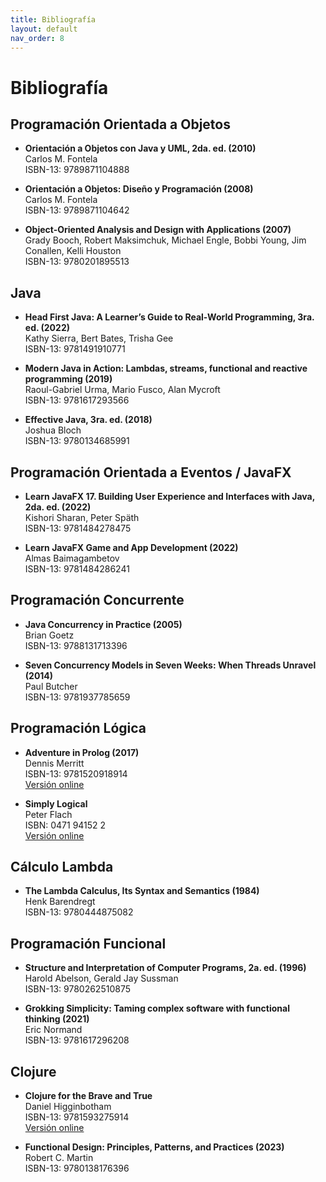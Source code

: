 ```yaml
---
title: Bibliografía
layout: default
nav_order: 8
---
```


# Bibliografía

## Programación Orientada a Objetos

-  **Orientación a Objetos con Java y UML, 2da. ed. (2010)**
   <br>Carlos M. Fontela
   <br>ISBN-13: 9789871104888

-  **Orientación a Objetos: Diseño y Programación (2008)**
   <br>Carlos M. Fontela
   <br>ISBN-13: 9789871104642

-  **Object-Oriented Analysis and Design with Applications (2007)**
   <br>Grady Booch, Robert Maksimchuk, Michael Engle, Bobbi Young, Jim Conallen, Kelli Houston
   <br>ISBN-13: 9780201895513

## Java

-  **Head First Java: A Learner’s Guide to Real-World Programming, 3ra. ed. (2022)**
   <br>Kathy Sierra, Bert Bates, Trisha Gee
   <br>ISBN-13: 9781491910771

-  **Modern Java in Action: Lambdas, streams, functional and reactive programming (2019)**
   <br>Raoul-Gabriel Urma, Mario Fusco, Alan Mycroft
   <br>ISBN-13: 9781617293566

-  **Effective Java, 3ra. ed. (2018)**
   <br>Joshua Bloch
   <br>ISBN-13: 9780134685991

## Programación Orientada a Eventos / JavaFX

-  **Learn JavaFX 17. Building User Experience and Interfaces with Java, 2da. ed. (2022)**
   <br>Kishori Sharan, Peter Späth
   <br>ISBN-13: 9781484278475

-  **Learn JavaFX Game and App Development (2022)**
   <br>Almas Baimagambetov
   <br>ISBN-13: 9781484286241

## Programación Concurrente

-  **Java Concurrency in Practice (2005)**
   <br>Brian Goetz
   <br>ISBN-13: 9788131713396

-  **Seven Concurrency Models in Seven Weeks: When Threads Unravel (2014)**
   <br>Paul Butcher
   <br>ISBN-13: 9781937785659

## Programación Lógica

-  **Adventure in Prolog (2017)**
   <br>Dennis Merritt
   <br>ISBN-13: 9781520918914
   <br>[Versión online](http://www.amzi.com/AdventureInProlog/index.php)

- **Simply Logical**
    <br>Peter Flach
    <br>ISBN: 0471 94152 2
    <br>[Versión online](https://book.simply-logical.space/src/simply-logical.html)

## Cálculo Lambda

-  **The Lambda Calculus, Its Syntax and Semantics (1984)**
   <br>Henk Barendregt
   <br>ISBN-13: 9780444875082

## Programación Funcional

-  **Structure and Interpretation of Computer Programs, 2a. ed. (1996)**
   <br>Harold Abelson, Gerald Jay Sussman
   <br>ISBN-13: 9780262510875

-  **Grokking Simplicity: Taming complex software with functional thinking (2021)**
   <br>Eric Normand
   <br>ISBN-13: 9781617296208

## Clojure

-  **Clojure for the Brave and True**
   <br> Daniel Higginbotham
   <br> ISBN-13:  9781593275914
   <br>[Versión online](https://www.braveclojure.com/clojure-for-the-brave-and-true/)

-  **Functional Design: Principles, Patterns, and Practices (2023)**
   <br>Robert C. Martin
   <br>ISBN-13: 9780138176396


<!--
-  **Head First Design Patterns: Building Extensible and Maintainable Object-Oriented Software, 2da. ed. (2021)**
   <br>Eric Freeman, Elisabeth Robson
   <br>ISBN-13: 9781492078005

-  **Test-Driven Java Development, 2da. ed. (2018)**
   <br>Alex Garcia, Viktor Farcic
   <br>ISBN-13: 9781788836111

-  **Software Engineering with UML (2018)**
   <br>Bhuvan Unhelkar
   <br>ISBN-13: 9781138297432

-  **UML: Modelado de software para profesionales (2011)**
   <br>Carlos M. Fontela
   <br>ISBN-13: 9789871609222

-  **Clean Code (2008)**
   <br>Robert C. Martin
   <br>ISBN-13: 9780132350884

-  **Code Complete (2004)**
   <br>Steve McConnell
   <br>ISBN-13: 9780735619678

-  **Agile Software Development, Principles, Patterns, and Practices (2003)**
   <br>Robert C. Martin
   <br>ISBN-13: 9780135974445

-  **Design Patterns: Elements of Reusable Object-Oriented Software (1994)**
   <br>Erich Gamma, Richard Helm, Ralph Johnson, John Vlissides
   <br>ISBN-13: 9780201633610

-->
